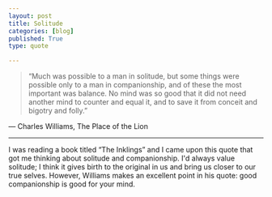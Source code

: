 ```yaml
---
layout: post
title: Solitude
categories: [blog]
published: True
type: quote

---
```


> “Much was possible to a man in solitude, but some things were possible only to a man in companionship, and of these the most important was balance. No mind was so good that it did not need another mind to counter and equal it, and to save it from conceit and bigotry and folly.”
<footer>— Charles Williams, The Place of the Lion</footer>

***

I was reading a book titled “The Inklings” and I came upon this quote that got me thinking about solitude and companionship. I'd always value solitude; I think it gives birth to the original in us and bring us closer to our true selves. However, Williams makes an excellent point in his quote: good companionship is good for your mind.